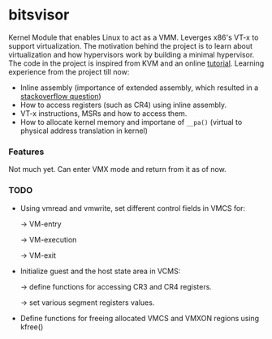 # bitsvisor
Kernel Module that enables Linux to act as a VMM. Leverges x86's VT-x to support virtualization. 
The motivation behind the project is to learn about virtualization and how hypervisors work by building a minimal hypervisor. The code in the project is inspired from KVM and an online [tutorial](http://www.nixhacker.com/developing-hypervisior-from-scratch-part-1/). Learning experience from the project till now:
* Inline assembly (importance of extended assembly, which resulted in a [stackoverflow question]())
* How to access registers (such as CR4) using inline assembly.
* VT-x instructions, MSRs and how to access them.
* How to allocate kernel memory and importane of `__pa()` (virtual to physical address translation in kernel)

### Features
Not much yet. Can enter VMX mode and return from it as of now.

### TODO
* Using vmread and vmwrite, set different control fields in VMCS for:

    -> VM-entry
    
    -> VM-execution
    
    -> VM-exit 
    
 * Initialize guest and the host state area in VCMS:
 
     -> define functions for accessing CR3 and CR4 registers.
     
     -> set various segment registers values.
 * Define functions for freeing allocated VMCS and VMXON regions using kfree()

